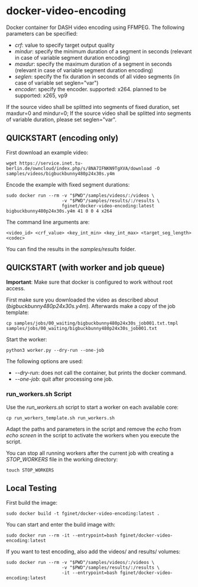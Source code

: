 # docker-video-encoding

Docker container for DASH video encoding using FFMPEG. 
The following parameters can be specified: 

* _crf_: value to specify target output quality 
* _mindur_: specify the minimum duration of a segment in seconds (relevant in case of variable segment duration encoding)
* _maxdur_: specify the maximum duration of a segment in seconds (relevant in case of variable segment duration encoding)
* _seglen_: specify the fix duration in seconds of all video segments (in case of variable set seglen="var")
* _encoder_: specify the encoder. supported: x264. planned to be supported: x265, vp9

If the source video shall be splitted into segments of fixed duration, set maxdur=0 and mindur=0; If the source video shall be splitted into segments of variable duration, please set seglen="var".

## QUICKSTART (encoding only)

First download an example video:

```
wget https://service.inet.tu-berlin.de/owncloud/index.php/s/8NA7IFNKN9TgXVA/download -O samples/videos/bigbuckbunny480p24x30s.y4m
```

Encode the example with fixed segment durations: 

```
sudo docker run --rm -v "$PWD"/samples/videos/:/videos \
                     -v "$PWD"/samples/results/:/results \
                     fginet/docker-video-encoding:latest bigbuckbunny480p24x30s.y4m 41 0 0 4 x264

```

The command line arguments are:

```
<video_id> <crf_value> <key_int_min> <key_int_max> <target_seg_length> <codec>
```

You can find the results in the *samples/results* folder.

## QUICKSTART (with worker and job queue)

**Important**: Make sure that docker is configured to work without root access.

First make sure you downloaded the video as described about (*bigbuckbunny480p24x30s.y4m*).
Afterwards make a copy of the job template:

```
cp samples/jobs/00_waiting/bigbuckbunny480p24x30s_job001.txt.tmpl samples/jobs/00_waiting/bigbuckbunny480p24x30s_job001.txt
```

Start the worker:

```
python3 worker.py --dry-run --one-job
```

The following options are used:

  * *--dry-run*: does not call the container, but prints the docker command.
  * *--one-job*: quit after processing one job.

### run_workers.sh Script

Use the *run_workers.sh* script to start a worker on each available core:

```
cp run_workers_template.sh run_workers.sh
```

Adapt the paths and parameters in the script and remove the *echo* from *echo screen* in the script to activate the workers when you execute the script.

You can stop all running workers after the current job with creating a *STOP_WORKERS* file in the working directory:

```
touch STOP_WORKERS
```

## Local Testing

First build the image:

	sudo docker build -t fginet/docker-video-encoding:latest .

You can start and enter the build image with:

```
sudo docker run --rm -it --entrypoint=bash fginet/docker-video-encoding:latest
```

If you want to test encoding, also add the videos/ and results/ volumes:

```
sudo docker run --rm -v "$PWD"/samples/videos/:/videos \
                     -v "$PWD"/samples/results/:/results \
                     -it --entrypoint=bash fginet/docker-video-encoding:latest
```

